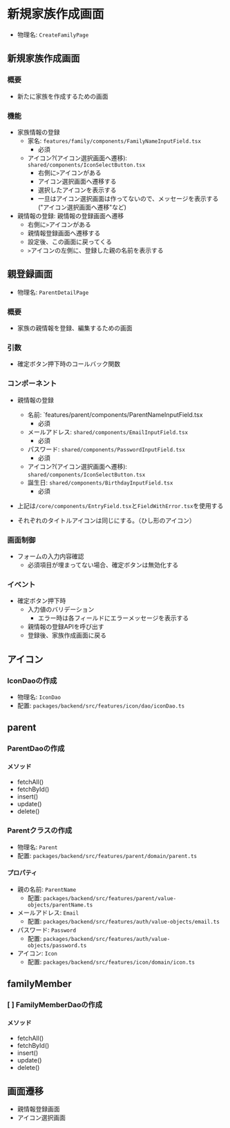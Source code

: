 # 新規家族作成画面
- 物理名: `CreateFamilyPage`

## 新規家族作成画面
### 概要
- 新たに家族を作成するための画面

### 機能
- 家族情報の登録
  - 家名: `features/family/components/FamilyNameInputField.tsx`
    - 必須
  - アイコン?(アイコン選択画面へ遷移): `shared/components/IconSelectButton.tsx`
    - 右側に`>`アイコンがある
    - アイコン選択画面へ遷移する
    - 選択したアイコンを表示する
    - 一旦はアイコン選択画面は作ってないので、メッセージを表示する("アイコン選択画面へ遷移"など)
- 親情報の登録: 親情報の登録画面へ遷移
  - 右側に`>`アイコンがある
  - 親情報登録画面へ遷移する
  - 設定後、この画面に戻ってくる
  - `>`アイコンの左側に、登録した親の名前を表示する


## 親登録画面
- 物理名: `ParentDetailPage`
### 概要
- 家族の親情報を登録、編集するための画面

### 引数
- 確定ボタン押下時のコールバック関数

### コンポーネント
- 親情報の登録
  - 名前: `features/parent/components/ParentNameInputField.tsx
    - 必須
  - メールアドレス: `shared/components/EmailInputField.tsx`
    - 必須
  - パスワード: `shared/components/PasswordInputField.tsx`
    - 必須
  - アイコン?(アイコン選択画面へ遷移): `shared/components/IconSelectButton.tsx`
  - 誕生日: `shared/components/BirthdayInputField.tsx`
    - 必須
- 上記は`/core/components/EntryField.tsx`と`FieldWithError.tsx`を使用する

- それぞれのタイトルアイコンは同じにする。（ひし形のアイコン）

### 画面制御
- フォームの入力内容確認
  - 必須項目が埋まってない場合、確定ボタンは無効化する

### イベント
- 確定ボタン押下時
  - 入力値のバリデーション
    - エラー時は各フィールドにエラーメッセージを表示する
  - 親情報の登録APIを呼び出す
  - 登録後、家族作成画面に戻る

## アイコン
### IconDaoの作成
- 物理名: `IconDao`
- 配置: `packages/backend/src/features/icon/dao/iconDao.ts`
  
## parent
### ParentDaoの作成
#### メソッド
- fetchAll()
- fetchById()
- insert()
- update()
- delete()

### Parentクラスの作成
- 物理名: `Parent`
- 配置: `packages/backend/src/features/parent/domain/parent.ts`
#### プロパティ
- 親の名前: `ParentName`
  - 配置: `packages/backend/src/features/parent/value-objects/parentName.ts`
- メールアドレス: `Email`
  - 配置: `packages/backend/src/features/auth/value-objects/email.ts`
- パスワード: `Password`
  - 配置: `packages/backend/src/features/auth/value-objects/password.ts`
- アイコン: `Icon`
  - 配置: `packages/backend/src/features/icon/domain/icon.ts`


## familyMember
### [ ] FamilyMemberDaoの作成
#### メソッド
- fetchAll()
- fetchById()
- insert()
- update()
- delete()

## 画面遷移
- 親情報登録画面
- アイコン選択画面
